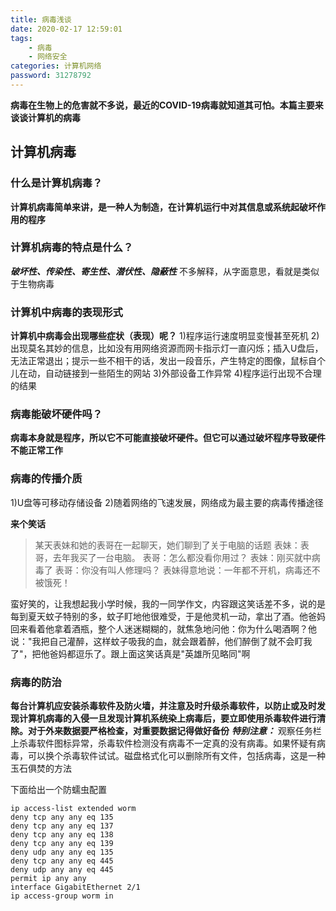 ```yaml
---
title: 病毒浅谈
date: 2020-02-17 12:59:01
tags: 
	- 病毒
	- 网络安全
categories: 计算机网络
password: 31278792
---
```

**病毒在生物上的危害就不多说，最近的COVID-19病毒就知道其可怕。本篇主要来谈谈计算机的病毒**
## 计算机病毒
### 什么是计算机病毒？
**计算机病毒简单来讲，是一种人为制造，在计算机运行中对其信息或系统起破坏作用的程序**

<!--more-->

### 计算机病毒的特点是什么？
***破坏性、传染性、寄生性、潜伏性、隐蔽性***
不多解释，从字面意思，看就是类似于生物病毒

### 计算机中病毒的表现形式
**计算机中病毒会出现哪些症状（表现）呢？**
1)程序运行速度明显变慢甚至死机
2)出现莫名其妙的信息，比如没有用网络资源而网卡指示灯一直闪烁；插入U盘后，无法正常退出；提示一些不相干的话，发出一段音乐，产生特定的图像，鼠标自个儿在动，自动链接到一些陌生的网站
3)外部设备工作异常
4)程序运行出现不合理的结果

### 病毒能破坏硬件吗？
**病毒本身就是程序，所以它不可能直接破坏硬件。但它可以通过破坏程序导致硬件不能正常工作**

### 病毒的传播介质
1)U盘等可移动存储设备
2)随着网络的飞速发展，网络成为最主要的病毒传播途径

**来个笑话**
>某天表妹和她的表哥在一起聊天，她们聊到了关于电脑的话题
>表妹：表哥，去年我买了一台电脑。
>表哥：怎么都没看你用过？
>表妹：刚买就中病毒了
>表哥：你没有叫人修理吗？
>表妹得意地说：一年都不开机，病毒还不被饿死！

  蛮好笑的，让我想起我小学时候，我的一同学作文，内容跟这笑话差不多，说的是每到夏天蚊子特别的多，蚊子盯地他很难受，于是他灵机一动，拿出了酒。他爸妈回来看着他拿着酒瓶，整个人迷迷糊糊的，就焦急地问他：你为什么喝酒啊？他说："我把自己灌醉，这样蚊子吸我的血，就会跟着醉，他们醉倒了就不会盯我了"，把他爸妈都逗乐了。跟上面这笑话真是"英雄所见略同"啊

### 病毒的防治
**每台计算机应安装杀毒软件及防火墙，并注意及时升级杀毒软件，以防止或及时发现计算机病毒的入侵一旦发现计算机系统染上病毒后，要立即使用杀毒软件进行清除。对于外来数据要严格检查，对重要数据记得做好备份**
***特别注意：***
观察任务栏上杀毒软件图标异常，杀毒软件检测没有病毒不一定真的没有病毒。如果怀疑有病毒，可以换个杀毒软件试试。磁盘格式化可以删除所有文件，包括病毒，这是一种玉石俱焚的方法

下面给出一个防蠕虫配置
```
ip access-list extended worm
deny tcp any any eq 135
deny tcp any any eq 137
deny tcp any any eq 138
deny tcp any any eq 139
deny udp any any eq 135
deny tcp any any eq 445
deny udp any any eq 445
permit ip any any 
interface GigabitEthernet 2/1
ip access-group worm in 
```
